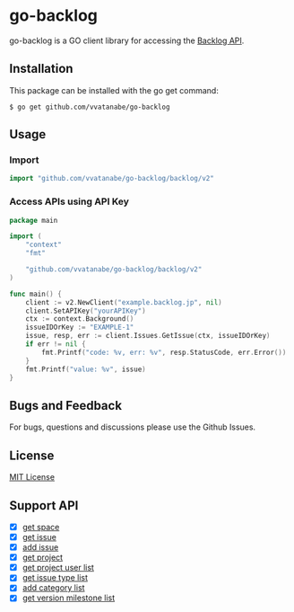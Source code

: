 # go-backlog

go-backlog is a GO client library for accessing the [Backlog API](https://developer.nulab-inc.com/docs/backlog/).

## Installation

This package can be installed with the go get command:

```
$ go get github.com/vvatanabe/go-backlog
```

## Usage

### Import

``` go
import "github.com/vvatanabe/go-backlog/backlog/v2"
```

### Access APIs using API Key

```go
package main

import (
	"context"
	"fmt"

	"github.com/vvatanabe/go-backlog/backlog/v2"
)

func main() {
	client := v2.NewClient("example.backlog.jp", nil)
	client.SetAPIKey("yourAPIKey")
	ctx := context.Background()
	issueIDOrKey := "EXAMPLE-1"
	issue, resp, err := client.Issues.GetIssue(ctx, issueIDOrKey)
	if err != nil {
		fmt.Printf("code: %v, err: %v", resp.StatusCode, err.Error())
	}
	fmt.Printf("value: %v", issue)
}
```

## Bugs and Feedback

For bugs, questions and discussions please use the Github Issues.

## License

[MIT License](http://www.opensource.org/licenses/mit-license.php)

## Support API

- [x] [get space](https://developer.nulab-inc.com/ja/docs/backlog/api/2/get-space/)
- [x] [get issue](https://developer.nulab-inc.com/docs/backlog/api/2/get-issue/)
- [x] [add issue](https://developer.nulab-inc.com/docs/backlog/api/2/add-issue/)
- [x] [get project](https://developer.nulab-inc.com/docs/backlog/api/2/get-project/)
- [x] [get project user list](https://developer.nulab-inc.com/docs/backlog/api/2/get-project-user-list//)
- [x] [get issue type list](https://developer.nulab-inc.com/docs/backlog/api/2/get-issue-type-list/)
- [x] [add category list](https://developer.nulab-inc.com/docs/backlog/api/2/get-category-list/)
- [x] [get version milestone list](https://developer.nulab-inc.com/docs/backlog/api/2/get-version-milestone-list/)
